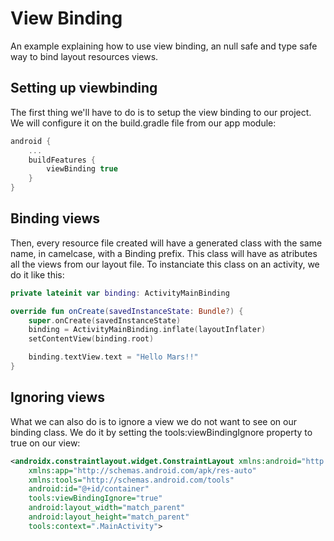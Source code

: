 # View Binding

An example explaining how to use view binding, an null safe and type safe way to bind layout resources views.

## Setting up viewbinding

The first thing we'll have to do is to setup the view binding to our project. We will configure it on the build.gradle file from our app module:

```kotlin
android {
    ...
    buildFeatures {
        viewBinding true
    }
}
```

## Binding views

Then, every resource file created will have a generated class with the same name, in camelcase, with a Binding prefix. This class will have as atributes all the views from our layout file. To instanciate this class on an activity, we do it like this:

```kotlin
private lateinit var binding: ActivityMainBinding

override fun onCreate(savedInstanceState: Bundle?) {
    super.onCreate(savedInstanceState)
    binding = ActivityMainBinding.inflate(layoutInflater)
    setContentView(binding.root)

    binding.textView.text = "Hello Mars!!"
}
```

## Ignoring views

What we can also do is to ignore a view we do not want to see on our binding class. We do it by setting the tools:viewBindingIgnore property to true on our view:

```xml
<androidx.constraintlayout.widget.ConstraintLayout xmlns:android="http://schemas.android.com/apk/res/android"
    xmlns:app="http://schemas.android.com/apk/res-auto"
    xmlns:tools="http://schemas.android.com/tools"
    android:id="@+id/container"
    tools:viewBindingIgnore="true"
    android:layout_width="match_parent"
    android:layout_height="match_parent"
    tools:context=".MainActivity">
```
